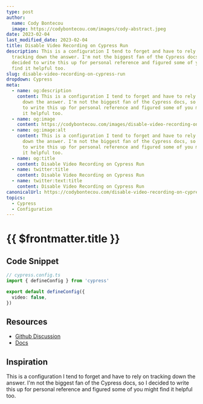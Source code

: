```yaml
---
type: post
author:
  name: Cody Bontecou
  image: https://codybontecou.com/images/cody-abstract.jpeg
date: 2023-02-04
last_modified_date: 2023-02-04
title: Disable Video Recording on Cypress Run
description: This is a configuration I tend to forget and have to rely on
  tracking down the answer. I'm not the biggest fan of the Cypress docs, so I
  decided to write this up for personal reference and figured some of you might
  find it helpful too.
slug: disable-video-recording-on-cypress-run
dropdown: Cypress
meta:
  - name: og:description
    content: This is a configuration I tend to forget and have to rely on tracking
      down the answer. I'm not the biggest fan of the Cypress docs, so I decided
      to write this up for personal reference and figured some of you might find
      it helpful too.
  - name: og:image
    content: https://codybontecou.com/images/disable-video-recording-on-cypress-run.png
  - name: og:image:alt
    content: This is a configuration I tend to forget and have to rely on tracking
      down the answer. I'm not the biggest fan of the Cypress docs, so I decided
      to write this up for personal reference and figured some of you might find
      it helpful too.
  - name: og:title
    content: Disable Video Recording on Cypress Run
  - name: twitter:title
    content: Disable Video Recording on Cypress Run
  - name: twitter:text:title
    content: Disable Video Recording on Cypress Run
canonicalUrl: https://codybontecou.com/disable-video-recording-on-cypress-run.html
topics:
  - Cypress
  - Configuration
---
```


# {{ $frontmatter.title }}

## Code Snippet

```ts
// cypress.config.ts
import { defineConfig } from 'cypress'

export default defineConfig({
  video: false,
})
```

## Resources

- [Github Discussion](https://github.com/cypress-io/cypress/issues/867)
- [Docs](https://docs.cypress.io/guides/references/configuration#Videos)

## Inspiration

This is a configuration I tend to forget and have to rely on tracking down the answer. I'm not the biggest fan of the Cypress docs, so I decided to write this up for personal reference and figured some of you might find it helpful too.
